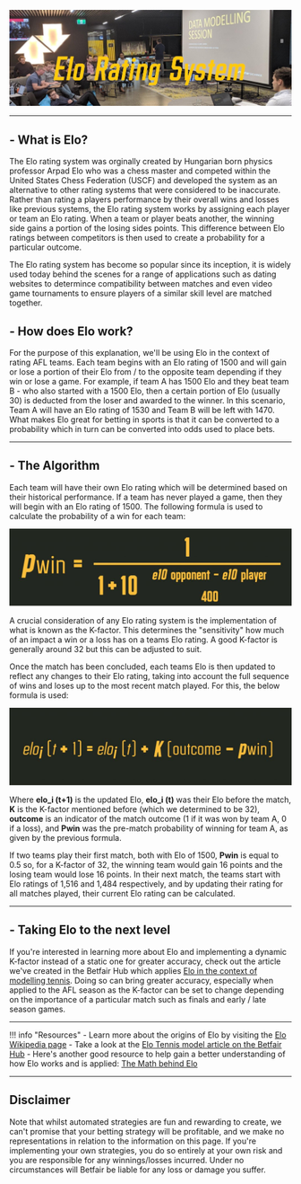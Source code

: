 
![Automating a ratings based strategy with Bet Angel](./img/Elo.jpg)

--- 
## - What is Elo?

 The Elo rating system was orginally created by Hungarian born physics professor Arpad Elo who was a chess master and competed within the United States Chess Federation (USCF) and developed the system as an alternative to other rating systems that were considered to be inaccurate. Rather than rating a players performance by their overall wins and losses like previous systems, the Elo rating system works by assigning each player or team an Elo rating. When a team or player beats another, the winning side gains a portion of the losing sides points. This difference between Elo ratings between competitors is then used to create a probability for a particular outcome.

 The Elo rating system has become so popular since its inception, it is widely used today behind the scenes for a range of applications such as dating websites to determince compatibility between matches and even video game tournaments to ensure players of a similar skill level are matched together.        




## - How does Elo work?

For the purpose of this explanation, we'll be using Elo in the context of rating AFL teams. Each team begins with an Elo rating of 1500 and will gain or lose a portion of their Elo from / to the opposite team depending if they win or lose a game. For example, if team A has 1500 Elo and they beat team B - who also started with a 1500 Elo, then a certain portion of Elo (usually 30) is deducted from the loser and awarded to the winner. In this scenario, Team A will have an Elo rating of 1530 and Team B will be left with 1470. What makes Elo great for betting in sports is that it can be converted to a probability which in turn can be converted into odds used to place bets.  

---

## - The Algorithm

Each team will have their own Elo rating which will be determined based on their historical performance. If a team has never played a game, then they will begin with an Elo rating of 1500. The following formula is used to calculate the probability of a win for each team: 

![Automating a ratings based strategy with Bet Angel](./img/EloFormula1.jpg)

A crucial consideration of any Elo rating system is the implementation of what is known as the K-factor. This determines the "sensitivity" how much of an impact a win or a loss has on a teams Elo rating. A good K-factor is generally around 32 but this can be adjusted to suit. 

Once the match has been concluded, each teams Elo is then updated to reflect any changes to their Elo rating, taking into account the full sequence of wins and loses up to the most recent match played. For this, the below formula is used:

![Automating a ratings based strategy with Bet Angel](./img/EloFormula2.jpg)

Where **elo_i (t+1)** is the updated Elo, **elo_i (t)** was their Elo before the match, **K** is the K-factor mentioned before (which we determined to be 32), **outcome** is an indicator of the match outcome (1 if it was won by team A, 0 if a loss), and **Pwin** was the pre-match probability of winning for team A, as given by the previous formula.

If two teams play their first match, both with Elo of 1500, **Pwin** is equal to 0.5 so, for a K-factor of 32, the winning team would gain 16 points and the losing team would lose 16 points. In their next match, the teams start with Elo ratings of 1,516 and 1,484 respectively, and by updating their rating for all matches played, their current Elo rating can be calculated.

---

## - Taking Elo to the next level

If you're interested in learning more about Elo and implementing a dynamic K-factor instead of a static one for greater accuracy, check out the article we've created in the Betfair Hub which applies [Elo in the context of modelling tennis](https://www.betfair.com.au/hub/tennis-elo-modelling/). Doing so can bring greater accuracy, especially when applied to the AFL season as the K-factor can be set to change depending on the importance of a particular match such as finals and early / late season games. 

---

!!! info "Resources"
    - Learn more about the origins of Elo by visiting the [Elo Wikipedia page](https://en.wikipedia.org/wiki/Elo_rating_system#History)
    - Take a look at the [Elo Tennis model article on the Betfair Hub](https://www.betfair.com.au/hub/tennis-elo-modelling/)
    - Here's another good resource to help gain a better understanding of how Elo works and is applied: [The Math behind Elo](https://blog.mackie.io/the-elo-algorithm)
    
---

## Disclaimer

Note that whilst automated strategies are fun and rewarding to create, we can't promise that your betting strategy will be profitable, and we make no representations in relation to the information on this page. If you're implementing your own strategies, you do so entirely at your own risk and you are responsible for any winnings/losses incurred.  Under no circumstances will Betfair be liable for any loss or damage you suffer.